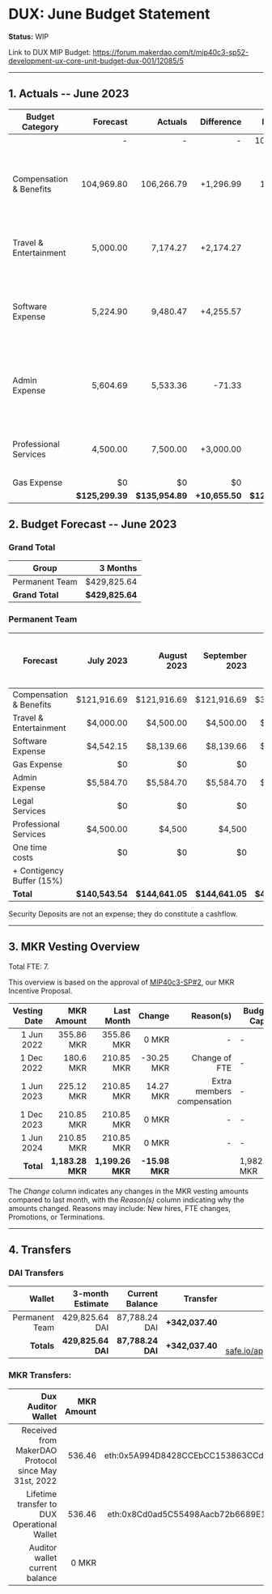 # DUX: June Budget Statement

**Status:** WIP

Link to DUX MIP Budget: https://forum.makerdao.com/t/mip40c3-sp52-development-ux-core-unit-budget-dux-001/12085/5

---

## 1. Actuals -- June 2023

| Budget Category           |  Forecast |  Actuals |  Difference |  Payments |                  Comment |
| --------------------------| -----------: | --------------: | --------------: | -----------: | --------------------------------------------------------------: |
|                              |         - |          - |          - |      105,129.33|                |
| Compensation & Benefits   |   104,969.80|        106,266.79|     +1,296.99|     15,417.00|  No outstanding reason, difference due to exchange rates.|
| Travel & Entertainment    |   5,000.00|       7,174.27|        +2,174.27|          - |   High expenses due to Seoul offsite. |
| Software Expense          |    5,224.90|         9,480.47|    +4,255.57|     - | Higher Alchemy cost. NotionLabs, Airalo and Paypal expenses.|
| Admin Expense             |    5,604.69|       5,533.36|      -71.33|          - |   No outstanding reason, difference due to exchange rates.  |
| Professional Services     |  4,500.00 |     7,500.00|           +3,000.00|           3,000.00|        Paid 3.000 to contractor for the month. |
| Gas Expense               |        $0 |         $0 |         $0 |        $0  |            - |
|                        |**$125,299.39**|**$135,954.89**|**+10,655.50**|**$123,683.33**|           - |


## 2. Budget Forecast -- June 2023

### Grand Total

| Group           |     3 Months |
| --------------- | -----------: |
| Permanent Team  |     $429,825.64 |
| **Grand Total** | **$429,825.64** |

### Permanent Team

| Forecast                      | July 2023 | August 2023 | September 2023 | 3-month Total | MIP Quarterly Budget CAP from Feb 1st |
| ----------------------------- | -------------: | -----------: | ------------: | ------------: | -----------------------: |
| Compensation & Benefits      | $121,916.69     | $121,916.69  | $121,916.69    | $365,750.07  | $313,755 |
| Travel & Entertainment       | $4,000.00      | $4,500.00    | $4,500.00     | $13,500.00    |  $13,500 |
| Software Expense             | $4,542.15      | $8,139.66    | $8,139.66     | $20,821.47    | $21,600  |
| Gas Expense                  | $0             | $0           | $0            | $0            | $3,000   |
| Admin Expense                | $5,584.70      | $5,584.70    | $5,584.70     | $16,754.10    | $19,500  |
| Legal Services               | $0             | $0           | $0            | $0            | $0       |
| Professional Services        | $4,500.00      | $4,500       | $4,500        | $13,500       |  $22,500 |
| One time costs               | $0             | $0           | $0            | $0            |  $0      |
| + Contigency Buffer (15%)    |                |              |               |               |  $9,000  |
| **Total**                    |**$140,543.54** |**$144,641.05**|**$144,641.05**|**$429,825.64**| **$402,855** |

Security Deposits are not an expense; they do constitute a cashflow.

---

## 3. MKR Vesting Overview

Total FTE: 7.

This overview is based on the approval of [MIP40c3-SP#2](https://forum.makerdao.com/t/mip40c3-sp27-development-ux-core-unit-mkr-budget-dux-001/9777), our MKR Incentive Proposal.

| Vesting Date |       MKR Amount |       Last Month |    Change | Reason(s) | Budget Cap   | MKR Actuals |
| -----------: | ---------------: | ---------------: | --------: | --------: | ------------ | ----------- |
|   1 Jun 2022 |       355.86 MKR |       355.86 MKR |     0 MKR |         - | -            | 355.86      |
|  1 Dec 2022 |       180.6 MKR |       210.85 MKR |     -30.25 MKR |         Change of FTE | -            | 180.6           |
|   1 Jun 2023 |       225.12 MKR |       210.85 MKR |     14.27 MKR |   Extra members compensation | -            | 225.03        |
|  1 Dec 2023 |       210.85 MKR |       210.85 MKR |     0 MKR |         - | -            | -           |
|   1 Jun 2024 |       210.85 MKR |       210.85 MKR |     0 MKR |         - | -            | -           |
|    **Total** | **1,183.28 MKR** | **1,199.26 MKR** | **-15.98 MKR** |           | 1,982.87 MKR | 761.49      |

The _Change_ column indicates any changes in the MKR vesting amounts compared to last month, with the _Reason(s)_ column indicating why the amounts changed. Reasons may include: New hires, FTE changes, Promotions, or Terminations.

---

## 4. Transfers

### DAI Transfers

|         Wallet | 3-month Estimate |    Current Balance |        Transfer |                                                                                                                    Multi-sig Address |
| -------------: | ---------------: | -----------------: | --------------: | -----------------------------------------------------------------------------------------------------------------------------------: |
| Permanent Team |      429,825.64 DAI |     87,788.24 DAI | **+342,037.40** | [0x8Cd0ad5C55498Aacb72b6689E1da5A284C69c0C7](https://gnosis-safe.io/app/#/safes/0x8Cd0ad5C55498Aacb72b6689E1da5A284C69c0C7/balances) |
|     **Totals** |  **429,825.64 DAI** | **87,788.24 DAI** | **+342,037.40** |https://gnosis-safe.io/app/eth:0x8Cd0ad5C55498Aacb72b6689E1da5A284C69c0C7/balances                                                                                                                                      |

### MKR Transfers:


|                                   Dux Auditor Wallet | MKR Amount |                              Multi-sig address |
| ---------------------------------------------------: | ---------: | ---------------------------------------------: |
| Received from MakerDAO Protocol since May 31st, 2022 |     536.46 | eth:0x5A994D8428CCEbCC153863CCdA9D2Be6352f89ad |
|          Lifetime transfer to DUX Operational Wallet |     536.46 | eth:0x8Cd0ad5C55498Aacb72b6689E1da5A284C69c0C7 |
|                       Auditor wallet current balance |      0 MKR |                                                |

